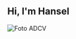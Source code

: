 ## Hi, I'm Hansel 

![Foto ADCV](https://github.com/user-attachments/assets/eb993fb0-194f-40ac-b25d-885aa7b92bb0)
